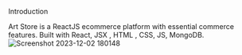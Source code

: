 Introduction 


Art Store is a ReactJS  ecommerce platform with essential commerce features. Built with React, JSX , HTML , CSS, JS, MongoDB.![
Screenshot 2023-12-02 180148](https://github.com/Wadgaonkarprathameshdeepak/Arts-Store/assets/95523666/c5e98c98-50c8-457b-a97c-4aac543a0f61)


